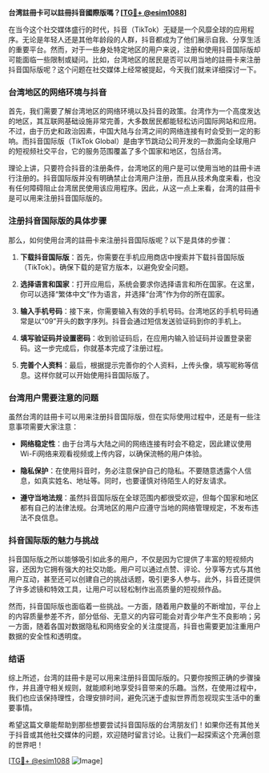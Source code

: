 **台湾註冊卡可以註冊抖音國際版嗎？[[TG💪+ @esim1088](https://t.me/s/esim1088)]**

在当今这个社交媒体盛行的时代，抖音（TikTok）无疑是一个风靡全球的应用程序。无论是年轻人还是其他年龄段的人群，抖音都成为了他们展示自我、分享生活的重要平台。然而，对于一些身处特定地区的用户来说，注册和使用抖音国际版却可能面临一些限制或疑问。比如，台湾地区的居民是否可以用当地的註冊卡来注册抖音国际版呢？这个问题在社交媒体上经常被提起，今天我们就来详细探讨一下。

### 台湾地区的网络环境与抖音

首先，我们需要了解台湾地区的网络环境以及抖音的政策。台湾作为一个高度发达的地区，其互联网基础设施非常完善，大多数居民都能轻松访问国际网站和应用。不过，由于历史和政治因素，中国大陆与台湾之间的网络连接有时会受到一定的影响。而抖音国际版（TikTok Global）是由字节跳动公司开发的一款面向全球用户的短视频社交平台，它的服务范围覆盖了多个国家和地区，包括台湾。

理论上讲，只要符合抖音的注册条件，台湾地区的用户是可以使用当地的註冊卡进行注册的。抖音国际版并没有明确禁止台湾用户注册，而且从技术角度来看，也没有任何障碍阻止台湾居民使用该应用程序。因此，从这一点上来看，台湾的註冊卡是可以用来注册抖音国际版的。

### 注册抖音国际版的具体步骤

那么，如何使用台湾的註冊卡来注册抖音国际版呢？以下是具体的步骤：

1. **下载抖音国际版**：首先，你需要在手机应用商店中搜索并下载抖音国际版（TikTok）。确保下载的是官方版本，以避免安全问题。

2. **选择语言和国家**：打开应用后，系统会要求你选择语言和所在国家。在这里，你可以选择“繁体中文”作为语言，并选择“台湾”作为你的所在国家。

3. **输入手机号码**：接下来，你需要输入有效的手机号码。台湾地区的手机号码通常是以“09”开头的数字序列。抖音会通过短信发送验证码到你的手机上。

4. **填写验证码并设置密码**：收到验证码后，在应用内输入验证码并设置登录密码。这一步完成后，你就基本完成了注册过程。

5. **完善个人资料**：最后，根据提示完善你的个人资料，上传头像，填写昵称等信息。这样你就可以开始使用抖音国际版了。

### 台湾用户需要注意的问题

虽然台湾的註冊卡可以用来注册抖音国际版，但在实际使用过程中，还是有一些注意事项需要大家注意：

- **网络稳定性**：由于台湾与大陆之间的网络连接有时会不稳定，因此建议使用Wi-Fi网络来观看视频或上传内容，以确保流畅的用户体验。
  
- **隐私保护**：在使用抖音时，务必注意保护自己的隐私。不要随意透露个人信息，如真实姓名、地址等。同时，也要谨慎对待陌生人的好友请求。

- **遵守当地法规**：虽然抖音国际版在全球范围内都很受欢迎，但每个国家和地区都有自己的法律法规。台湾地区的用户应遵守当地的网络管理规定，不发布违法不良信息。

### 抖音国际版的魅力与挑战

抖音国际版之所以能够吸引如此多的用户，不仅是因为它提供了丰富的短视频内容，还因为它拥有强大的社交功能。用户可以通过点赞、评论、分享等方式与其他用户互动，甚至还可以创建自己的挑战话题，吸引更多人参与。此外，抖音还提供了许多滤镜和特效工具，让用户可以轻松制作出高质量的短视频作品。

然而，抖音国际版也面临着一些挑战。一方面，随着用户数量的不断增加，平台上的内容质量参差不齐，部分低俗、无意义的内容可能会对青少年产生不良影响；另一方面，随着各国对数据隐私和网络安全的关注度提高，抖音也需要更加注重用户数据的安全性和透明度。

### 结语

综上所述，台湾的註冊卡是可以用来注册抖音国际版的。只要你按照正确的步骤操作，并且遵守相关规则，就能顺利地享受抖音带来的乐趣。当然，在使用过程中，我们也应该保持理性，合理安排时间，避免沉迷于虚拟世界而忽视现实生活中的重要事情。

希望这篇文章能帮助到那些想要尝试抖音国际版的台湾朋友们！如果你还有其他关于抖音或其他社交媒体的问题，欢迎随时留言讨论。让我们一起探索这个充满创意的世界吧！

[[TG💪+ @esim1088](https://t.me/s/esim1088) ![Image](https://i.postimg.cc/4NQfJmqS/Snipaste-2025-05-13-00-14-12.png)]